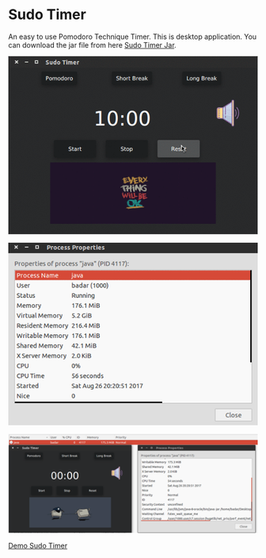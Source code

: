 # Sudo Timer
 
An easy to use Pomodoro Technique Timer. This is desktop application. You can download the jar file from here [Sudo Timer Jar](/jar/SudoTimer.v.2.jar).

![Sudo Timer](/gif/SudoTimer.gif) 


![App Properties](/gif/PropertiesUsage.png) 


![System Monitor Memory Usage](/gif/SystemMonitorMemoryUsage.png) 

[Demo Sudo Timer](https://youtu.be/vSZ8ihsFNYs)
